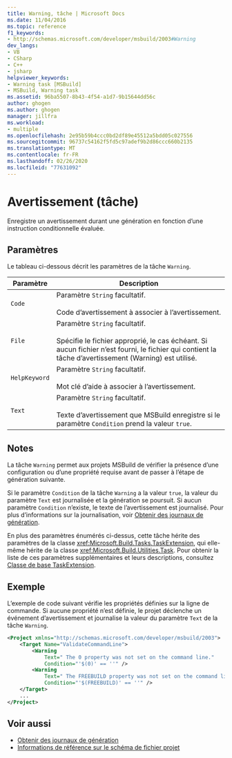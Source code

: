 ```yaml
---
title: Warning, tâche | Microsoft Docs
ms.date: 11/04/2016
ms.topic: reference
f1_keywords:
- http://schemas.microsoft.com/developer/msbuild/2003#Warning
dev_langs:
- VB
- CSharp
- C++
- jsharp
helpviewer_keywords:
- Warning task [MSBuild]
- MSBuild, Warning task
ms.assetid: 96ba5507-8b43-4f54-a1d7-9b15644dd56c
author: ghogen
ms.author: ghogen
manager: jillfra
ms.workload:
- multiple
ms.openlocfilehash: 2e95b59b4ccc0bd2df89e45512a5bdd05c027556
ms.sourcegitcommit: 96737c54162f5fd5c97adef9b2d86ccc660b2135
ms.translationtype: MT
ms.contentlocale: fr-FR
ms.lasthandoff: 02/26/2020
ms.locfileid: "77631092"
---
```

# <a name="warning-task"></a>Avertissement (tâche)

Enregistre un avertissement durant une génération en fonction d’une instruction conditionnelle évaluée.

## <a name="parameters"></a>Paramètres

 Le tableau ci-dessous décrit les paramètres de la tâche `Warning`.

| Paramètre | Description |
|---------------| - |
| `Code` | Paramètre `String` facultatif.<br /><br /> Code d’avertissement à associer à l’avertissement. |
| `File` | Paramètre `String` facultatif.<br /><br /> Spécifie le fichier approprié, le cas échéant. Si aucun fichier n’est fourni, le fichier qui contient la tâche d’avertissement (Warning) est utilisé. |
| `HelpKeyword` | Paramètre `String` facultatif.<br /><br /> Mot clé d’aide à associer à l’avertissement. |
| `Text` | Paramètre `String` facultatif.<br /><br /> Texte d’avertissement que MSBuild enregistre si le paramètre `Condition` prend la valeur `true`. |

## <a name="remarks"></a>Notes

 La tâche `Warning` permet aux projets MSBuild de vérifier la présence d’une configuration ou d’une propriété requise avant de passer à l’étape de génération suivante.

 Si le paramètre `Condition` de la tâche `Warning` a la valeur `true`, la valeur du paramètre `Text` est journalisée et la génération se poursuit. Si aucun paramètre `Condition` n’existe, le texte de l’avertissement est journalisé. Pour plus d’informations sur la journalisation, voir [Obtenir des journaux de génération](../msbuild/obtaining-build-logs-with-msbuild.md).

 En plus des paramètres énumérés ci-dessus, cette tâche hérite des paramètres de la classe <xref:Microsoft.Build.Tasks.TaskExtension>, qui elle-même hérite de la classe <xref:Microsoft.Build.Utilities.Task>. Pour obtenir la liste de ces paramètres supplémentaires et leurs descriptions, consultez [Classe de base TaskExtension](../msbuild/taskextension-base-class.md).

## <a name="example"></a>Exemple

 L’exemple de code suivant vérifie les propriétés définies sur la ligne de commande. Si aucune propriété n’est définie, le projet déclenche un événement d’avertissement et journalise la valeur du paramètre `Text` de la tâche `Warning`.

```xml
<Project xmlns="http://schemas.microsoft.com/developer/msbuild/2003">
    <Target Name="ValidateCommandLine">
        <Warning
            Text=" The 0 property was not set on the command line."
            Condition="'$(0)' == ''" />
        <Warning
            Text=" The FREEBUILD property was not set on the command line."
            Condition="'$(FREEBUILD)' == ''" />
    </Target>
    ...
</Project>
```

## <a name="see-also"></a>Voir aussi

- [Obtenir des journaux de génération](../msbuild/obtaining-build-logs-with-msbuild.md)
- [Informations de référence sur le schéma de fichier projet](../msbuild/msbuild-project-file-schema-reference.md)
